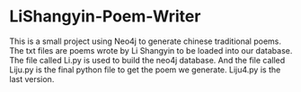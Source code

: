 # LiShangyin-Poem-Writer
This is a small project using Neo4j to generate chinese traditional poems. 
The txt files are poems wrote by Li Shangyin to be loaded into our database. 
The file called Li.py is used to build the neo4j database. And the file called Liju.py is the final python file to get the poem we generate. Liju4.py is the last version.
